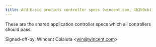 ```yaml
---
title: Add basic products controller specs (wincent.com, 4b2b9cb)
---
```


These are the shared application controller specs which all controllers should pass.

Signed-off-by: Wincent Colaiuta &lt;win@wincent.com&gt;
